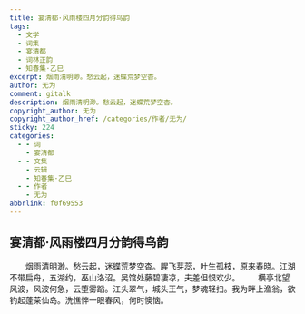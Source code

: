 ```yaml
---
title: 宴清都·风雨楼四月分韵得鸟韵
tags:
  - 文学
  - 词集
  - 宴清都
  - 词林正韵
  - 知春集·乙巳
excerpt: 烟雨清明渺。愁云起，迷蝶荒梦空杳。
author: 无为
comment: gitalk
description: 烟雨清明渺。愁云起，迷蝶荒梦空杳。
copyright_author: 无为
copyright_author_href: /categories/作者/无为/
sticky: 224
categories:
  - - 词
    - 宴清都
  - - 文集
    - 云辑
    - 知春集·乙巳
  - - 作者
    - 无为
abbrlink: f0f69553
---
```

## 宴清都·风雨楼四月分韵得鸟韵
&emsp;&emsp;烟雨清明渺。愁云起，迷蝶荒梦空杳。腥飞芽蕊，叶生孤枝，原来春晓。江湖不带扁舟，五湖约，巫山洛沼。吴馆处藤碧凄凉，夫差但恨欢少。
&emsp;&emsp;横亭北望风波，风波何急，云堕雾蹈。江头翠气，城头王气，梦魂轻扫。我为畔上渔翁，欲钓起蓬莱仙岛。洗憔悴一眼春风，何时懊恼。